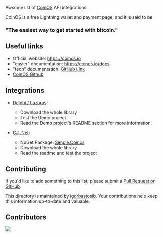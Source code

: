 Awsome list of [CoinOS](https://coinos.io) API integrations.

CoinOS is a free Lightning wallet and payment page, and it is said to be 
### "The easiest way to get started with bitcoin."

## Useful links
- Official website: https://coinos.io
- "easier" documentation: https://coinos.io/docs
- "tech" documentation: [GitHub Link](https://github.com/coinos/coinos-server/blob/master/index.ts)
- [CoinOS Github](https://github.com/coinos)

## Integrations
- [Delphi / Lazarus](https://bitbucket.org/idealtecd/ideal-library/src/master/Demos/Api/Bitcoin/CoinOS/):
  - Download the whole library
  - Test the Demo project
  - Read the Demo project's README section for more information.
 
- [C# .Net](https://github.com/RafaelEstevamReis/Simple.Coinos):
  - NuGet Package: [Simple.Coinos](https://www.nuget.org/packages/Simple.Coinos/)
  - Download the whole library
  - Read the readme and test the project

 ## Contributing

If you'd like to add something to this list, please submit a [Pull Request on GitHub](https://github.com/igorbastosib/awesome-coinos).

This directory is maintained by [igorbastosib](https://nostrudel.ninja/#/u/npub1kkqujy3lkkkpjd4h6dy9fd4kvdvyf4l3cwdmg3v8vkv06l0cyu8stqmmnm). Your contributions help keep this information up-to-date and valuable.

## Contributors

<a align="center" href="https://github.com/igorbastosib/awesome-coinos/graphs/contributors">
  <img src="https://contrib.rocks/image?repo=igorbastosib/awesome-coinos" />
</a>
